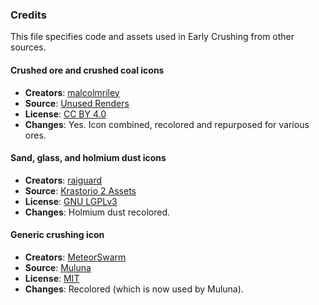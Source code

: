 ### Credits

This file specifies code and assets used in Early Crushing from other sources.

#### Crushed ore and crushed coal icons

- **Creators**: [malcolmriley](https://github.com/malcolmriley)
- **Source**: [Unused Renders](https://github.com/malcolmriley/unused-renders)
- **License**: [CC BY 4.0](https://creativecommons.org/licenses/by/4.0/)
- **Changes**: Yes. Icon combined, recolored and repurposed for various ores.

#### Sand, glass, and holmium dust icons

- **Creators**: [raiguard](https://github.com/raiguard)
- **Source**: [Krastorio 2 Assets](https://mods.factorio.com/mod/Krastorio2Assets)
- **License**: [GNU LGPLv3](https://opensource.org/license/lgpl-3.0)
- **Changes**: Holmium dust recolored.

#### Generic crushing icon

- **Creators**: [MeteorSwarm](https://github.com/nicholasgower/)
- **Source**: [Muluna](https://mods.factorio.com/mod/planet-muluna)
- **License**: [MIT](https://opensource.org/license/MIT)
- **Changes**: Recolored (which is now used by Muluna).
